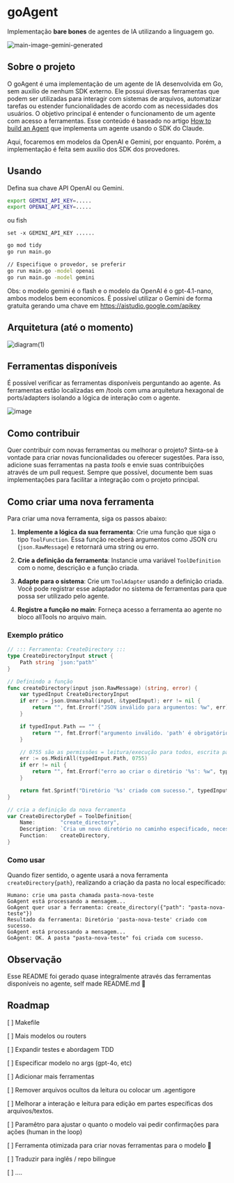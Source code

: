# goAgent
Implementação **bare bones** de agentes de IA utilizando a linguagem go.

![main-image-gemini-generated](https://github.com/user-attachments/assets/49df3432-b530-481c-bc67-20fadaa0d263)

## Sobre o projeto
O goAgent é uma implementação de um agente de IA desenvolvida em Go, sem auxilio de nenhum SDK externo. Ele possui diversas ferramentas que podem ser utilizadas para interagir com sistemas de arquivos, automatizar tarefas ou estender funcionalidades de acordo com as necessidades dos usuários. O objetivo principal é entender o funcionamento de um agente com acesso a ferramentas. Esse conteúdo é baseado no artigo [How to build an Agent](https://ampcode.com/how-to-build-an-agent) que implementa um agente usando o SDK do Claude. 

Aqui, focaremos em modelos da OpenAI e Gemini, por enquanto. Porém, a implementação é feita sem auxilio dos SDK dos provedores.

## Usando
Defina sua chave API OpenAI ou Gemini.

```bash
export GEMINI_API_KEY=.....
export OPENAI_API_KEY=.....
```
ou fish
```fish
set -x GEMINI_API_KEY ......
```

```bash
go mod tidy
go run main.go
```
```bash
// Especifique o provedor, se preferir
go run main.go -model openai
go run main.go -model gemini
```

Obs: o modelo gemini é o flash e o modelo da OpenAI é o gpt-4.1-nano, ambos modelos bem economicos. É possível utilizar o Gemini de forma gratuíta gerando uma chave em https://aistudio.google.com/apikey

## Arquitetura (até o momento)
![diagram(1)](https://github.com/user-attachments/assets/b270a0ad-9665-4f94-a0d2-e57995b687f6)

## Ferramentas disponíveis

É possível verificar as ferramentas disponíveis perguntando ao agente. As ferramentas estão localizadas em /tools com uma arquitetura hexagonal de ports/adapters isolando a lógica de interação com o agente.

![image](https://github.com/user-attachments/assets/001025f1-716e-4659-94af-bd4d088dc44d)

## Como contribuir
Quer contribuir com novas ferramentas ou melhorar o projeto? Sinta-se à vontade para criar novas funcionalidades ou oferecer sugestões. Para isso, adicione suas ferramentas na pasta *tools* e envie suas contribuições através de um pull request. Sempre que possível, documente bem suas implementações para facilitar a integração com o projeto principal.


## Como criar uma nova ferramenta

Para criar uma nova ferramenta, siga os passos abaixo:

1. **Implemente a lógica da sua ferramenta**: Crie uma função que siga o tipo `ToolFunction`. Essa função receberá argumentos como JSON cru (`json.RawMessage`) e retornará uma string ou erro.

2. **Crie a definição da ferramenta**: Instancie uma variável `ToolDefinition` com o nome, descrição e a função criada.

3. **Adapte para o sistema**: Crie um `ToolAdapter` usando a definição criada. Você pode registrar esse adaptador no sistema de ferramentas para que possa ser utilizado pelo agente.

4. **Registre a função no main**: Forneça acesso a ferramenta ao agente no bloco allTools no arquivo main. 

### Exemplo prático

```go
// ::: Ferramenta: CreateDirectory :::
type CreateDirectoryInput struct {
	Path string `json:"path"`
}

// Definindo a função
func createDirectory(input json.RawMessage) (string, error) {
	var typedInput CreateDirectoryInput
	if err := json.Unmarshal(input, &typedInput); err != nil {
		return "", fmt.Errorf("JSON inválido para argumentos: %w", err)
	}

	if typedInput.Path == "" {
		return "", fmt.Errorf("argumento inválido. 'path' é obrigatório")
	}

	// 0755 são as permissões = leitura/execução para todos, escrita para o dono
	err := os.MkdirAll(typedInput.Path, 0755)
	if err != nil {
		return "", fmt.Errorf("erro ao criar o diretório '%s': %w", typedInput.Path, err)
	}

	return fmt.Sprintf("Diretório '%s' criado com sucesso.", typedInput.Path), nil
}

// cria a definição da nova ferramenta
var CreateDirectoryDef = ToolDefinition{
	Name:        "create_directory",
	Description: `Cria um novo diretório no caminho especificado, necessita de um nome. Exemplo: {"path": "meu/novo/nome_diretorio"}`, //muito importante para comunicar com o agente.
	Function:    createDirectory,
}

```

### Como usar
Quando fizer sentido, o agente usará a nova ferramenta `createDirectory{path}`, realizando a criação da pasta no local específicado:

```
Humano: crie uma pasta chamada pasta-nova-teste
GoAgent está processando a mensagem...
GoAgent quer usar a ferramenta: create_directory({"path": "pasta-nova-teste"})
Resultado da ferramenta: Diretório 'pasta-nova-teste' criado com sucesso.
GoAgent está processando a mensagem...
GoAgent: OK. A pasta "pasta-nova-teste" foi criada com sucesso.
```

## Observação
Esse README foi gerado quase integralmente através das ferramentas disponíveis no agente, self made README.md 🤣

## Roadmap
[ ] Makefile

[ ] Mais modelos ou routers

[ ] Expandir testes e abordagem TDD

[ ] Especificar modelo no args (gpt-4o, etc)

[ ] Adicionar mais ferramentas

[ ] Remover arquivos ocultos da leitura ou colocar um .agentigore

[ ] Melhorar a interação e leitura para edição em partes específicas dos arquivos/textos.

[ ] Paramêtro para ajustar o quanto o modelo vai pedir confirmações para ações (human in the loop)

[ ] Ferramenta otimizada para criar novas ferramentas para o modelo 🔁

[ ] Traduzir para inglês / repo bilingue 

[ ] ....
